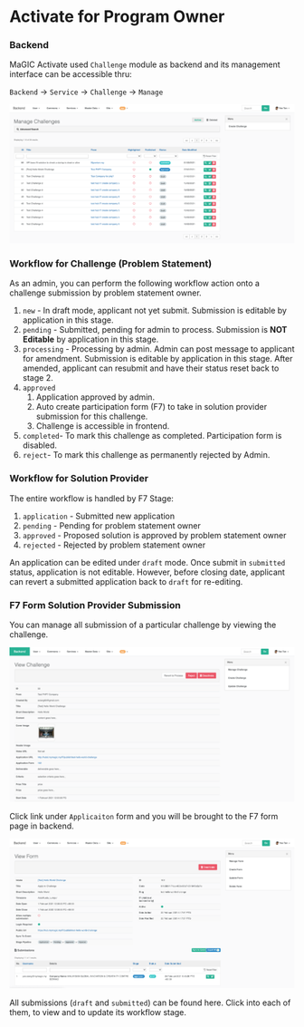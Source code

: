 # Activate for Program Owner

### Backend

MaGIC Activate used `Challenge` module as backend and its management interface can be accessible thru:

`Backend` -&gt; `Service` -&gt; `Challenge` -&gt; `Manage`

![Manage Challenges](../../.gitbook/assets/screenshot-2021-03-02-at-12.44.36-am.png)

### Workflow for Challenge \(Problem Statement\)

As an admin, you can perform the following workflow action onto a challenge submission by problem statement owner.

1. `new` - In draft mode, applicant not yet submit. Submission is editable by application in this stage.
2. `pending` - Submitted, pending for admin to process. Submission is **NOT Editable** by application in this stage.
3. `processing` - Processing by admin. Admin can post message to applicant for amendment. Submission is editable by application in this stage. After amended, applicant can resubmit and have their status reset back to stage 2. 
4. `approved`  
   1. Application approved by admin.
   2. Auto create participation form \(F7\) to take in solution provider submission for this challenge.
   3. Challenge is accessible in frontend.
5. `completed`- To mark this challenge as completed. Participation form is disabled.
6. `reject`- To mark this challenge as permanently rejected by Admin. 

### Workflow for Solution Provider

The entire workflow is handled by F7 Stage:

1. `application` - Submitted new application
2. `pending` - Pending for problem statement owner
3. `approved` - Proposed solution is approved by problem statement owner
4. `rejected` - Rejected by problem statement owner

An application can be edited under `draft` mode. Once submit in `submitted` status, application is not editable. However, before closing date, applicant can revert a submitted application back to `draft` for re-editing. 

### F7 Form Solution Provider Submission

You can manage all submission of a particular challenge by viewing the challenge.

![View Challenge](../../.gitbook/assets/screenshot-2021-03-02-at-12.40.40-am.png)

Click link under `Applicaiton` form and you will be brought to the F7 form page in backend.

![View F7 Form](../../.gitbook/assets/screenshot-2021-03-02-at-12.42.28-am.png)

All submissions \(`draft` and `submitted`\) can be found here. Click into each of them, to view and to update its workflow stage.

